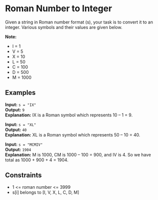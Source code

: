 # Roman Number to Integer

Given a string in Roman number format (s), your task is to convert it to an integer. Various symbols and their values are given below.

**Note:** 
- I = 1
- V = 5
- X = 10
- L = 50
- C = 100
- D = 500
- M = 1000

## Examples

**Input:** `s = "IX"`  
**Output:** `9`  
**Explanation:** IX is a Roman symbol which represents 10 – 1 = 9.

**Input:** `s = "XL"`  
**Output:** `40`  
**Explanation:** XL is a Roman symbol which represents 50 – 10 = 40.

**Input:** `s = "MCMIV"`  
**Output:** `1904`  
**Explanation:** M is 1000, CM is 1000 – 100 = 900, and IV is 4. So we have total as 1000 + 900 + 4 = 1904.

## Constraints

- 1 <= roman number <= 3999
- s[i] belongs to [I, V, X, L, C, D, M]